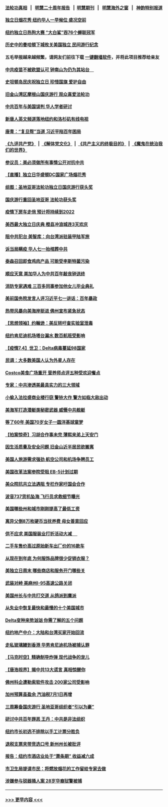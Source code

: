 #### [法轮功真相](https://github.com/gfw-breaker/truth/blob/master/README.md?t=0) &nbsp;&nbsp;|&nbsp;&nbsp; [明慧二十周年报告](https://github.com/gfw-breaker/mh-reports/blob/master/README.md?t=0) &nbsp;&nbsp;|&nbsp;&nbsp;[明慧期刊](https://github.com/gfw-breaker/mh-qikan) &nbsp;&nbsp;|&nbsp;&nbsp; [明慧海外之窗](https://github.com/gfw-breaker/mh-news/blob/master/README.md?t=0) &nbsp;&nbsp;|&nbsp;&nbsp; [神韵特别报道](https://github.com/gfw-breaker/mh-news/blob/master/shenyun.md?t=0)
#### [独立日烟花秀 纽约华人一早候位 盛况空前](../pages/nsc412/n13067994.md?t=07051601) 
#### [纽约独立日热狗大赛 “大白鲨”吞76个蝉联冠军](../pages/nsc412/n13067972.md?t=07051601) 
#### [历史中的曼哈顿下城攸关美国独立  民间游行纪念](../pages/nsc412/n13067975.md?t=07051601) 
#### 五毛举报越来越频繁，请网友们前往下载 [一键翻墙软件](https://github.com/gfw-breaker/ssr-accounts)，并将此项目推荐给亲友
#### [中共疫苗不被欧盟认可 钟南山为仍为其站台　](../pages/nsc412/n13066921.md?t=07051601) 
#### [史坦顿岛民庆祝独立日 珍惜国旗 爱护自由](../pages/nsc412/n13067958.md?t=07051601) 
#### [旧金山湾区摩根山国庆游行 观众喜爱法轮功](../pages/nsc412/n13068026.md?t=07051601) 
#### [中共百年与美国误判 华人学者研讨](../pages/nsc412/n13067969.md?t=07051601) 
#### [新唐人英文频道落地纽约和洛杉矶有线电视](../pages/nsc412/n13067841.md?t=07051601) 
#### [唐青：“复旦帮”当道 习近平陷百年困局](../pages/nsc412/n13066148.md?t=07051601) 
#### [《九评共产党》](https://github.com/begood0513/9ping.md/blob/master/README.md) &nbsp;|&nbsp; [《解体党文化》](../../../../jtdwh.md/blob/master/README.md)  &nbsp;|&nbsp; [《共产主义的终极目的》](../../../../gczydzjmd.md/blob/master/README.md) &nbsp;|&nbsp; [《魔鬼在统治我们的世界》](../../../../mgztzwmdsj.md/blob/master/README.md) 
#### [参议员：美必须做所有事情公开对抗中共](../pages/nsc412/n13067296.md?t=07051601) 
#### [【直播】独立日华盛顿DC国家广场烟花秀](../pages/nsc412/n13067571.md?t=07051601) 
#### [组图：圣地亚哥法轮功独立日国庆游行获头奖](../pages/nsc412/n13067537.md?t=07051601) 
#### [国庆游行重回圣地亚哥 法轮功获头奖](../pages/nsc412/n13067427.md?t=07051601) 
#### [疫情下房车走俏 预计将持续到2022](../pages/nsc412/n13067221.md?t=07051601) 
#### [美西最大独立日庆典 橙县冲浪城连3天欢庆](../pages/nsc412/n13067190.md?t=07051601) 
#### [阻中共犯台 美智库：向台湾派驻装甲陆军旅](../pages/nsc412/n13058971.md?t=07051601) 
#### [诉当局瞒疫 华人七一抬棺葬中共](../pages/nsc412/n13067130.md?t=07051601) 
#### [泰森召回即食鸡肉产品 可能受李斯特菌污染](../pages/nsc412/n13067033.md?t=07051601) 
#### [顺应天意 美加华人为中共百年敲丧钟送终](../pages/nsc412/n13066942.md?t=07051601) 
#### [消防专家遇难 三百多同事参加他女儿毕业典礼](../pages/nsc412/n13066784.md?t=07051601) 
#### [美前国务院发言人评习近平七一讲话：百年暴政](../pages/nsc412/n13066986.md?t=07051601) 
#### [热带风暴向美海岸挺进 佛州宣布紧急状态](../pages/nsc412/n13066867.md?t=07051601) 
#### [【思想领袖】约翰逊：美反转吁查实验室泄毒](../pages/nsc412/n13033632.md?t=07051601) 
#### [纽约肯尼迪机场塔台漏水 数百航班受影响](../pages/nsc412/n13066667.md?t=07051601) 
#### [【疫情7.4】世卫：Delta病毒蔓延98国家](../pages/nsc412/n13066463.md?t=07051601) 
#### [民调：大多数美国人认为外星人存在](../pages/nsc412/n13066438.md?t=07051601) 
#### [Costco美食广场重开 营养师点评五种受欢迎餐点](../pages/nsc412/n13064123.md?t=07051601) 
#### [专家：中共渗透美最具实力的三大领域](../pages/nsc412/n13059369.md?t=07051601) 
#### [小偷入法拉盛商业楼行窃  警铃大作 警方如临大敌出动](../pages/nsc412/n13066203.md?t=07051601) 
#### [美海军打造潜艇类秘密武器 威慑中共舰艇](../pages/nsc412/n13057023.md?t=07051601) 
#### [等了60年 美国70岁女子一圆洋基球童梦](../pages/nsc412/n13066141.md?t=07051601) 
#### [【拍案惊奇】习胡合作事未完 薄熙来弟上天安门](../pages/nsc412/n13065867.md?t=07051601) 
#### [因生活质量及安全问题 旧金山近半居民欲搬离](../pages/nsc412/n13065836.md?t=07051601) 
#### [美国人旅游需求强劲 航空公司和机场争聘员工](../pages/nsc412/n13065762.md?t=07051601) 
#### [美国改革法案参院受阻 EB-5计划过期](../pages/nsc412/n13065786.md?t=07051601) 
#### [美众院抗共立法遇阻 专栏作家吁国会合作](../pages/nsc412/n13065784.md?t=07051601) 
#### [波音737货机坠海 飞行员求救细节曝光](../pages/nsc412/n13065666.md?t=07051601) 
#### [美国哪些州和城市刚刚提高了最低工资](../pages/nsc412/n13065576.md?t=07051601) 
#### [离异父倒8万枚硬币当抚养费 母女善意回应](../pages/nsc412/n13064915.md?t=07051601) 
#### [供不应求 美国服装业打折活动大减 　](../pages/nsc412/n13065316.md?t=07051601) 
#### [二手车售价高过原始新车出厂价的16款车](../pages/nsc412/n13065490.md?t=07051601) 
#### [从现在到年底 为何服饰品牌很少促销衣服？](../pages/nsc412/n13064204.md?t=07051601) 
#### [美独立日周末 哪些商店和服务开门哪些关](../pages/nsc412/n13065466.md?t=07051601) 
#### [武装对峙 美麻州I-95高速公路关闭](../pages/nsc412/n13065504.md?t=07051601) 
#### [美国州长与中共打交道 从鸽派到鹰派](../pages/nsc412/n13065278.md?t=07051601) 
#### [从失业中恢复最快和最慢的十个美国城市](../pages/nsc412/n13065401.md?t=07051601) 
#### [Delta变种来势汹汹 你需了解的五个问题](../pages/nsc412/n13065422.md?t=07051601) 
#### [纽约地产中介：大陆和台湾买家开始回流](../pages/nsc412/n13064666.md?t=07051601) 
#### [走私玻璃鳗到香港 华男肯尼迪机场被捕认罪](../pages/nsc412/n13064663.md?t=07051601) 
#### [【马克时空】精确制导炸弹 现代战争的宠儿](../pages/nsc412/n13065384.md?t=07051601) 
#### [【唐浩视界】揭中共13大谎言 真相惊醒你](../pages/nsc412/n13065208.md?t=07051601) 
#### [佛州科企遭勒索软件攻击 200家公司受影响](../pages/nsc412/n13064932.md?t=07051601) 
#### [加州预算虽盈余 汽油税7月1日再增](../pages/nsc412/n13064845.md?t=07051601) 
#### [三周筹备国庆游行 圣地亚哥组织者“引以为豪”](../pages/nsc412/n13062302.md?t=07051601) 
#### [研讨中共百年罪恶  王丹：中共是非法组织](../pages/nsc412/n13064652.md?t=07051601) 
#### [纽约市长初选不排除以手工计票分胜负](../pages/nsc412/n13064591.md?t=07051601) 
#### [退税支票夹带竞选口号 新州州长被批评](../pages/nsc412/n13064495.md?t=07051601) 
#### [报告：纽约市酒店业处于“萧条期”  收益减六成](../pages/nsc412/n13064455.md?t=07051601) 
#### [市卫生局提请市民：将燃放烟花的工作留给专家去做](../pages/nsc412/n13064497.md?t=07051601) 
#### [涉嫌参与锐器捅人案 28岁华裔狱警被捕](../pages/nsc412/n13064572.md?t=07051601) 

----
#### [ >>> 更早内容 <<< ](../indexes/nsc412-earlier.md)
